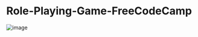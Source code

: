 # Role-Playing-Game-FreeCodeCamp

![image](https://github.com/LQuesadaM/Role-Playing-Game-FreeCodeCamp/assets/98289632/274c43fe-aaa7-468f-b9f2-b7d49c25894f)
